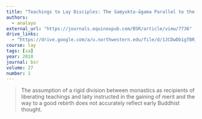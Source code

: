 ```yaml
---
title: "Teachings to Lay Disciples: The Saṃyukta-āgama Parallel to the Anāthapiṇḍikovāda-sutta"
authors:
  - analayo
external_url: "https://journals.equinoxpub.com/BSR/article/view/7736"
drive_links:
  - "https://drive.google.com/a/u.northwestern.edu/file/d/1JCDwDb1gTBR_lrxAEmpzOph8uOzOE8hC/view?usp=drivesdk"
course: lay
tags: [sa]
year: 2010
journal: bsr
volume: 27
number: 1
---
```


> The assumption of a rigid division between monastics as recipients of liberating teachings and laity instructed in the gaining of merit and the way to a good rebirth does not accurately reflect early Buddhist thought.

